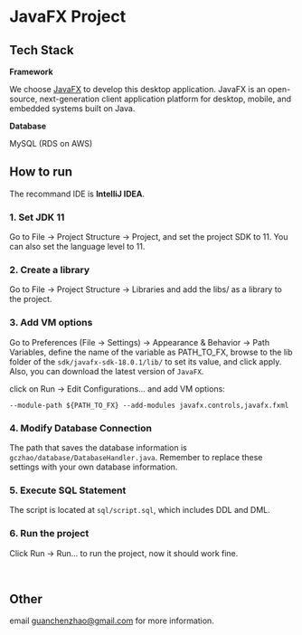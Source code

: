 # JavaFX Project

## Tech Stack

**Framework**

We choose [JavaFX](https://openjfx.io/) to develop this desktop application. JavaFX is an open-source, next-generation client application platform for desktop, mobile, and embedded systems built on Java.

**Database**

MySQL (RDS on AWS)

## How to run

The recommand IDE is **IntelliJ IDEA**.

### 1. Set JDK 11
Go to File -> Project Structure -> Project, and set the project SDK to 11. You can also set the language level to 11.

### 2. Create a library
Go to File -> Project Structure -> Libraries and add the libs/ as a library to the project.

### 3. Add VM options

Go to Preferences (File -> Settings) -> Appearance & Behavior -> Path Variables, define the name of the variable as PATH_TO_FX, browse to the lib folder of the `sdk/javafx-sdk-18.0.1/lib/` to set its value, and click apply.  Also, you can download the latest version of `JavaFX`.

  

click on Run -> Edit Configurations... and add VM options:

```
--module-path ${PATH_TO_FX} --add-modules javafx.controls,javafx.fxml
```

### 4. Modify Database Connection

The path that saves the database information is `gczhao/database/DatabaseHandler.java`. Remember to replace these settings with your own database information.

### 5. Execute SQL Statement

The script is located at `sql/script.sql`, which includes DDL and DML.

### 6. Run the project

Click Run -> Run... to run the project, now it should work fine.  

​					



## Other

email guanchenzhao@gmail.com for more information.

